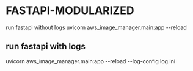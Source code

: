 # FASTAPI-MODULARIZED

run fastapi without logs
uvicorn aws_image_manager.main:app --reload

## run fastapi with logs
uvicorn aws_image_manager.main:app --reload --log-config log.ini
